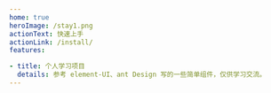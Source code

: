 ```yaml
---
home: true
heroImage: /stay1.png
actionText: 快速上手
actionLink: /install/
features:

- title: 个人学习项目
  details: 参考 element-UI、ant Design 写的一些简单组件，仅供学习交流。
---
```



